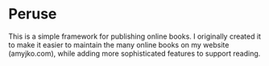 # Peruse
This is a simple framework for publishing online books. I originally created it to make it easier to maintain the many online books on my website (amyjko.com), while adding more sophisticated features to support reading.
